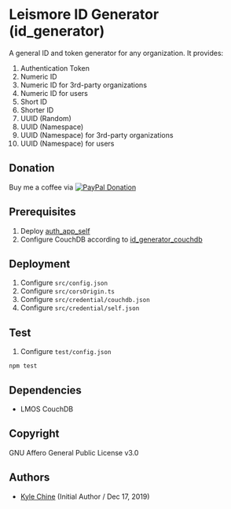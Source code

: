 # Leismore ID Generator (id_generator)

A general ID and token generator for any organization. It provides:

1.  Authentication Token
2.  Numeric ID
3.  Numeric ID for 3rd-party organizations
4.  Numeric ID for users
5.  Short ID
6.  Shorter ID
7.  UUID (Random)
8.  UUID (Namespace)
9.  UUID (Namespace) for 3rd-party organizations
10. UUID (Namespace) for users

## Donation

Buy me a coffee via [![PayPal Donation](https://www.paypalobjects.com/en_AU/i/btn/btn_donateCC_LG.gif)](https://www.paypal.com/cgi-bin/webscr?cmd=_donations&business=SPPJPYRY4D6WC&item_name=Give+people+an+option+to+support+my+open+source+software.&currency_code=AUD&source=url)

## Prerequisites

1. Deploy [auth_app_self](https://github.com/leismore/auth_app_self)
2. Configure CouchDB according to [id_generator_couchdb](https://github.com/leismore/id_generator_couchdb)

## Deployment

1. Configure `src/config.json`
2. Configure `src/corsOrigin.ts`
3. Configure `src/credential/couchdb.json`
4. Configure `src/credential/self.json`

## Test

1. Configure `test/config.json`

`npm test`

## Dependencies

* LMOS CouchDB

## Copyright

GNU Affero General Public License v3.0

## Authors

* [Kyle Chine](https://www.kylechine.name) (Initial Author / Dec 17, 2019)
